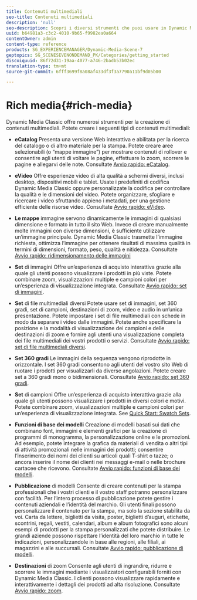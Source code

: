 ```yaml
---
title: Contenuti multimediali
seo-title: Contenuti multimediali
description: 'null'
seo-description: Scopri i diversi strumenti che puoi usare in Dynamic Media Classic per creare contenuti multimediali.
uuid: b64981a3-c3c2-4010-9b65-f9982ea0a664
contentOwner: admin
content-type: reference
products: SG_EXPERIENCEMANAGER/Dynamic-Media-Scene-7
geptopics: SG_SCENESEVENONDEMAND_PK/Categories/getting_started
discoiquuid: 86f72d31-19aa-4077-a746-2badb53b02ec
translation-type: tm+mt
source-git-commit: 6fff3699f8a08af433df3f3a7790a11bf9d05b00

---
```



# Rich media{#rich-media}

Dynamic Media Classic offre numerosi strumenti per la creazione di contenuti multimediali. Potete creare i seguenti tipi di contenuti multimediali:

* **eCatalog** Presenta una versione Web interattiva e abilitata per la ricerca del catalogo o di altro materiale per la stampa. Potete creare aree selezionabili (o “mappe immagine”) per mostrare contenuti di rollover e consentire agli utenti di voltare le pagine, effettuare lo zoom, scorrere le pagine e allegarvi delle note. Consultate [Avvio rapido: eCatalog](/help/quick-start-ecatalog.md).

* **eVideo** Offre esperienze video di alta qualità a schermi diversi, inclusi desktop, dispositivi mobili e tablet. Usate i predefiniti di codifica Dynamic Media Classic oppure personalizzate la codifica per controllare la qualità e le dimensioni del video. Potete organizzare, sfogliare e ricercare i video sfruttando appieno i metadati, per una gestione efficiente delle risorse video. Consultate [Avvio rapido: eVideo](/help/quick-start-video.md).

* **Le mappe** immagine servono dinamicamente le immagini di qualsiasi dimensione e formato in tutto il sito Web. Invece di creare manualmente molte immagini con diverse dimensioni, è sufficiente utilizzare un’immagine principale. Dynamic Media Classic trasmette l’immagine richiesta, ottimizza l’immagine per ottenere risultati di massima qualità in termini di dimensioni, formato, peso, qualità e nitidezza. Consultate [Avvio rapido: ridimensionamento delle immagini](/help/quick-start-image-sizing.md)

* **Set** di immagini Offre un’esperienza di acquisto interattiva grazie alla quale gli utenti possono visualizzare i prodotti in più viste. Potete combinare zoom, visualizzazioni multiple e campioni colori per un’esperienza di visualizzazione integrata. Consultate [Avvio rapido: set di immagini](/help/quick-start-image-sets.md).

* **Set** di file multimediali diversi Potete usare set di immagini, set 360 gradi, set di campioni, destinazioni di zoom, video e audio in un’unica presentazione. Potete impostare i set di file multimediali con schede in modo da separare i video dalle immagini. Potete anche specificare la posizione e la modalità di visualizzazione dei campioni e delle destinazioni di zoom e fornire agli utenti una visualizzazione completa dei file multimediali dei vostri prodotti o servizi. Consultate [Avvio rapido: set di file multimediali diversi](/help/quick-start-mixed-media-sets.md).

* **Set 360 gradi** Le immagini della sequenza vengono riprodotte in orizzontale. I set 360 gradi consentono agli utenti del vostro sito Web di ruotare i prodotti per visualizzarli da diverse angolazioni. Potete creare set a 360 gradi mono o bidimensionali. Consultate [Avvio rapido: set 360 gradi](/help/quick-start-spin-sets.md).

* **Set** di campioni Offre un’esperienza di acquisto interattiva grazie alla quale gli utenti possono visualizzare i prodotti in diversi colori e motivi. Potete combinare zoom, visualizzazioni multiple e campioni colori per un’esperienza di visualizzazione integrata. See [Quick Start: Swatch Sets](/help/quick-start-swatch-sets.md).

* **Funzioni di base dei modelli** Creazione di modelli basati sui dati che combinano font, immagini e elementi grafici per la creazione di programmi di monogramma, la personalizzazione online e le promozioni. Ad esempio, potete integrare la grafica da materiali di vendita o altri tipi di attività promozionali nelle immagini dei prodotti; consentire l’inserimento dei nomi dei clienti su articoli quali T-shirt o tazze; o ancora inserire il nome dei clienti nei messaggi e-mail o nelle brochure cartacee che ricevono. Consultate [Avvio rapido: funzioni di base dei modelli](/help/quick-start-template-basics.md).

* **Pubblicazione** di modelli Consente di creare contenuti per la stampa professionali che i vostri clienti e il vostro staff potranno personalizzare con facilità. Per l’intero processo di pubblicazione potete gestire i contenuti aziendali e l’identità del marchio. Gli utenti finali possono personalizzare il contenuto per la stampa, ma solo la sezione stabilita da voi. Carta da lettere, biglietti da visita, poster, biglietti d’auguri, etichette, scontrini, regali, vestiti, calendari, album e album fotografici sono alcuni esempi di prodotti per la stampa personalizzati che potete distribuire. Le grandi aziende possono rispettare l’identità del loro marchio in tutte le indicazioni, personalizzandole in base alle regioni, alle filiali, ai magazzini e alle succursali. Consultate [Avvio rapido: pubblicazione di modelli](/help/quick-start-template-publishing.md).

* **Destinazioni** di zoom Consente agli utenti di ingrandire, ridurre e scorrere le immagini mediante i visualizzatori configurabili forniti con Dynamic Media Classic. I clienti possono visualizzare rapidamente e interattivamente i dettagli dei prodotti ad alta risoluzione. Consultate [Avvio rapido: zoom](/help/quick-start-zoom.md).
